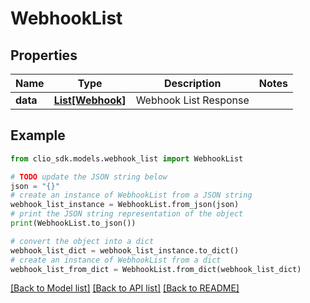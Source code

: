# WebhookList


## Properties

Name | Type | Description | Notes
------------ | ------------- | ------------- | -------------
**data** | [**List[Webhook]**](Webhook.md) | Webhook List Response | 

## Example

```python
from clio_sdk.models.webhook_list import WebhookList

# TODO update the JSON string below
json = "{}"
# create an instance of WebhookList from a JSON string
webhook_list_instance = WebhookList.from_json(json)
# print the JSON string representation of the object
print(WebhookList.to_json())

# convert the object into a dict
webhook_list_dict = webhook_list_instance.to_dict()
# create an instance of WebhookList from a dict
webhook_list_from_dict = WebhookList.from_dict(webhook_list_dict)
```
[[Back to Model list]](../README.md#documentation-for-models) [[Back to API list]](../README.md#documentation-for-api-endpoints) [[Back to README]](../README.md)


